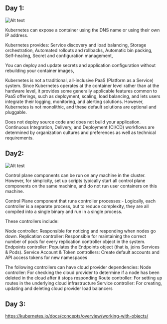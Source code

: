 Day 1: 
---
![Alt text](https://d33wubrfki0l68.cloudfront.net/26a177ede4d7b032362289c6fccd448fc4a91174/eb693/images/docs/container_evolution.svg)

Kubernetes can expose a container using the DNS name or using their own IP address.

Kubernetes provides: Service discovery and load balancing, Storage orchestration, Automated rollouts and rollbacks, Automatic bin packing, Self-healing, Secret and configuration management,

You can deploy and update secrets and application configuration without rebuilding your container images, 

Kubernetes is not a traditional, all-inclusive PaaS (Platform as a Service) system. Since Kubernetes operates at the container level rather than at the hardware level, it provides some generally applicable features common to PaaS offerings, such as deployment, scaling, load balancing, and lets users integrate their logging, monitoring, and alerting solutions. However, Kubernetes is not monolithic, and these default solutions are optional and pluggable.

Does not deploy source code and does not build your application. Continuous Integration, Delivery, and Deployment (CI/CD) workflows are determined by organization cultures and preferences as well as technical requirements.

Day2:
---
![Alt test](https://d33wubrfki0l68.cloudfront.net/7016517375d10c702489167e704dcb99e570df85/7bb53/images/docs/components-of-kubernetes.png)

Control plane components can be run on any machine in the cluster. However, for simplicity, set up scripts typically start all control plane components on the same machine, and do not run user containers on this machine.

Control Plane component that runs controller processes:- 
Logically, each controller is a separate process, but to reduce complexity, they are all compiled into a single binary and run in a single process.

These controllers include:

Node controller: Responsible for noticing and responding when nodes go down.
Replication controller: Responsible for maintaining the correct number of pods for every replication controller object in the system.
Endpoints controller: Populates the Endpoints object (that is, joins Services & Pods).
Service Account & Token controllers: Create default accounts and API access tokens for new namespaces

The following controllers can have cloud provider dependencies:
Node controller: For checking the cloud provider to determine if a node has been deleted in the cloud after it stops responding
Route controller: For setting up routes in the underlying cloud infrastructure
Service controller: For creating, updating and deleting cloud provider load balancers

Day 3:
---
https://kubernetes.io/docs/concepts/overview/working-with-objects/







